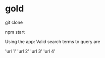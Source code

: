 # gold

git clone

npm start


Using the app:
Valid search terms to query are 

'url 1'
'url 2'
'url 3'
'url 4'


